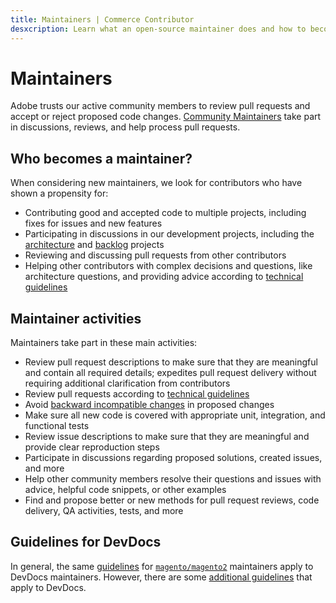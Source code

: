 ```yaml
---
title: Maintainers | Commerce Contributor
desxcription: Learn what an open-source maintainer does and how to become one.
---
```


# Maintainers

Adobe trusts our active community members to review pull requests and accept or reject proposed code changes. [Community Maintainers](https://magento.com/magento-contributors#maintainers) take part in discussions, reviews, and help process pull requests.

## Who becomes a maintainer?

When considering new maintainers, we look for contributors who have shown a propensity for:

-  Contributing good and accepted code to multiple projects, including fixes for issues and new features
-  Participating in discussions in our development projects, including the [architecture](https://github.com/magento/architecture) and [backlog](https://github.com/magento/backlog) projects
-  Reviewing and discussing pull requests from other contributors
-  Helping other contributors with complex decisions and questions, like architecture questions, and providing advice according to [technical guidelines](https://developer.adobe.com/commerce/php/coding-standards/technical-guidelines/)

## Maintainer activities

Maintainers take part in these main activities:

-  Review pull request descriptions to make sure that they are meaningful and contain all required details; expedites pull request delivery without requiring additional clarification from contributors
-  Review pull requests according to [technical guidelines](https://developer.adobe.com/commerce/php/coding-standards/technical-guidelines/)
-  Avoid [backward incompatible changes](../code-contributions/backward-compatibility-policy.md) in proposed changes
-  Make sure all new code is covered with appropriate unit, integration, and functional tests
-  Review issue descriptions to make sure that they are meaningful and provide clear reproduction steps
-  Participate in discussions regarding proposed solutions, created issues, and more
-  Help other community members resolve their questions and issues with advice, helpful code snippets, or other examples
-  Find and propose better or new methods for pull request reviews, code delivery, QA activities, tests, and more

## Guidelines for DevDocs

In general, the same [guidelines](../maintainers/) for [`magento/magento2`](https://github.com/magento/magento2) maintainers apply to DevDocs maintainers. However, there are some [additional guidelines](https://github.com/magento/devdocs/blob/master/.github/MAINTAINER_GUIDELINES.md) that apply to DevDocs.
